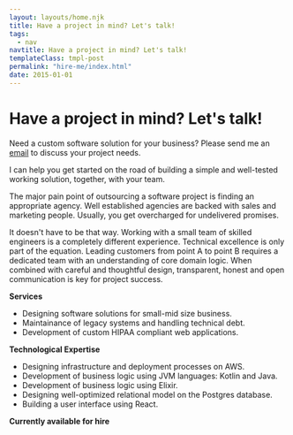 ```yaml
---
layout: layouts/home.njk
title: Have a project in mind? Let's talk!
tags:
  - nav
navtitle: Have a project in mind? Let's talk!
templateClass: tmpl-post
permalink: "hire-me/index.html"
date: 2015-01-01
---
```


<h1>Have a project in mind? Let's talk!</h1>

Need a custom software solution for your business? Please send me an [email](mailto:svlada@gmail.com) to discuss your project needs.

I can help you get started on the road of building a simple and well-tested working solution, together, with your team.

The major pain point of outsourcing a software project is finding an appropriate agency. Well established agencies are backed with sales and marketing people. Usually, you get overcharged for undelivered promises.

It doesn't have to be that way. Working with a small team of skilled engineers is a completely different experience. Technical excellence is only part of the equation. Leading customers from point A to point B requires a dedicated team with an understanding of core domain logic. When combined with careful and thoughtful design, transparent, honest and open communication is key for project success.

**Services**

- Designing software solutions for small-mid size business.
- Maintainance of legacy systems and handling technical debt.
- Development of custom HIPAA compliant web applications.

**Technological Expertise**

- Designing infrastructure and deployment processes on AWS.
- Development of business logic using JVM languages: Kotlin and Java.
- Development of business logic using Elixir. 
- Designing well-optimized relational model on the Postgres database.
- Building a user interface using React.

**Currently available for hire**
